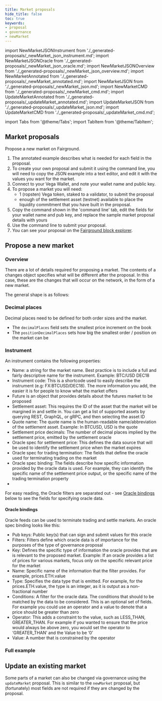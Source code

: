 ```yaml
---
title: Market proposals
hide_title: false
toc: true
keywords:
- proposal
- governance
- newMarket
---
```


import NewMarketJSONInstrument from './_generated-proposals/_newMarket_json_instrument.md';
import NewMarketJSONOracle from './_generated-proposals/_newMarket_json_oracle.md';
import NewMarketJSONOverview from './_generated-proposals/_newMarket_json_overview.md';
import NewMarketAnnotated from './_generated-proposals/_newMarket_annotated.md';
import NewMarketJSON from './_generated-proposals/_newMarket_json.md';
import NewMarketCMD from './_generated-proposals/_newMarket_cmd.md';
import UpdateMarketAnnotated from './_generated-proposals/_updateMarket_annotated.md';
import UpdateMarketJSON from './_generated-proposals/_updateMarket_json.md';
import UpdateMarketCMD from './_generated-proposals/_updateMarket_cmd.md';

import Tabs from '@theme/Tabs';
import TabItem from '@theme/TabItem';

## Market proposals

Propose a new market on Fairground. 

1. The annotated example describes what is needed for each field in the proposal. 
2. To create your own proposal and submit it using the command line, you will need to copy the JSON example into a text editor, and edit it with the values you want for the market.
3. Connect to your Vega Wallet, and note your wallet name and public key.
4. To propose a market you will need:
   * 1 (ropsten) Vega token, staked to a validator, to submit the proposal 
   * enough of the settlement asset (testnet) available to place the liquidity commitment that you have built in the proposal.
5. Copy the command shown in the 'command line' tab, edit the fields for your wallet name and pub key, and replace the sample market proposal details with yours
6. Use the command line to submit your proposal.
7. You can see your proposal on the [Fairground block explorer](https://explorer.fairground.wtf/governance).

## Propose a new market

### Overview
There are a lot of details required for proposing a market. The contents of a changes object specifies what will be different after the proposal. In this case, these are the changes that will occur on the network, in the form of a new market.

The general shape is as follows:
<NewMarketJSONOverview />

### Decimal places
Decimal places need to be defined for both order sizes and the market.
  * The `decimalPlaces` field sets the smallest price increment on the book
  * The `positionDecimalPlaces` sets how big the smallest order / position on the market can be

### Instrument
An instrument contains the following properties: 
* Name: a string for the  market name. Best practice is to include a full and fairly descriptive name for the instrument. Example: BTC/USD DEC18
* Instrument code: This is a shortcode used to easily describe the instrument (e.g: FX:BTCUSD/DEC18). The more information you add, the easier it is for people to know what the market offers 
* Future is an object that provides details about the futures market to be proposed
* Settlement asset: This requires the ID of the asset that the market will be margined in and settle in. You can get a list of supported assets by querying REST, GraphQL, or gRPC, and then selecting the asset ID
* Quote name: The quote name is the human-readable name/abbreviation of the settlement asset. Example: In BTCUSD, USD is the quote
* Settlement price decimals: The number of decimal places implied by the settlement price, emitted by the settlement oracle
* Oracle spec for settlement price: This defines the data source that will be used to identify the settlement price when the market expires
* Oracle spec for trading termination: The fields that define the oracle used for terminating trading on the market
* Oracle spec binding: The fields describe how specific information provided by the oracle data is used. For example, they can identify the specific name of the settlement price output, or the specific name of the trading termination property
*  
For easy reading, the Oracle filters are separated out - see [Oracle bindings](#oracle-bindings) below to see the fields for specifying oracle data.

<NewMarketJSONInstrument />

#### Oracle bindings
Oracle feeds can be used to terminate trading and settle markets. An oracle spec binding looks like this:
<NewMarketJSONOracle/>

* Pub keys: Public key(s) that can sign and submit values for this oracle
* Filters: Filters define which oracle data is of importance for the purposes of the type of governance proposal
* Key: Defines the specific type of information the oracle provides that are is relevant to the proposed market. Example: If an oracle provides a list of prices for various markets, focus only on the specific relevant price for the market
* Name: Specific name of the information that the filter provides. For example, prices.ETH.value
* Type: Specifies the data type that is emitted. For example, for the prices.ETH.value, the type is an integer, as it is output as a non-fractional number
* Conditions: A filter for the oracle data. The conditions that should to be matched by the data to be considered. This is an optional set of fields. For example you could use an operator and a value to denote that a price should be greater than zero
* Operator: This adds a constraint to the value, such as LESS_THAN, GREATER_THAN. For example if you wanted to ensure that the price would always be above zero, you would set the operator to ‘GREATER_THAN’ and the Value to be ‘0’
* Value: A number that is constrained by the operator

### Full example
<Tabs groupId="newMarket">
  <TabItem value="annotated" label="Annotated example">
    <NewMarketAnnotated />
  </TabItem>
  <TabItem value="json" label="JSON example">
    <NewMarketJSON />
  </TabItem>
  <TabItem value="cmd" label="Command line">
    <NewMarketCMD />
  </TabItem>
</Tabs>

## Update an existing market
Some parts of a market can also be changed via governance using the `updateMarket` proposal. This is similar to the `newMarket` proposal, but (fortunately) most fields are not required if they are changed by the proposal.

<Tabs groupId="updateMarket">
  <TabItem value="annotated" label="Annotated example">
    <UpdateMarketAnnotated />
  </TabItem>
  <TabItem value="json" label="JSON example">
    <UpdateMarketJSON />
  </TabItem>
  <TabItem value="cmd" label="Command line">
    <UpdateMarketCMD />
  </TabItem>
</Tabs>

